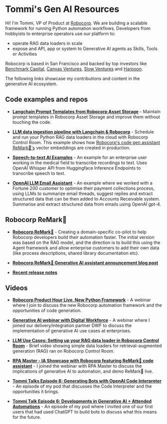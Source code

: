 # Tommi's Gen AI Resources

Hi! I'm Tommi, VP of Product at [Robocorp](https://robocorp.com/). We are building a scalable framework for running Python automation workflows. Developers from hobbyists to enterprise operators use our platform to:
- operate RAG data loaders in scale
- expose and API, app or system to Generative AI agents as Skills, Tools or Activities

Robocorp is based in San Francisco and backed by top investors like [Benchmark Capital](https://www.benchmark.com/), [Canvas Ventures](https://www.canvas.vc/), [Slow Ventures](https://slow-prod.herokuapp.com/) and [Harpoon](https://harpoon.vc/).

The following links showcase my contributions and content in the generative AI ecosystem.

## Code examples and repos

- **[Langchain Prompt Templates from Robocorp Asset Storage](https://robocorp.com/portal/robot/tonnitommi/example-prompt-template-assets)** - Maintain prompt templates in Robocorp Asset Storage and improve them without touching the code.

- **[LLM data ingestion pipeline with Langchain & Robocorp](https://robocorp.com/portal/robot/robocorp/example-langchain-data-ingestion)** - Schedule and run your Python RAG data loaders in the cloud with Robocorp Control Room. This example shows how [Robocorp's code gen assistant ReMark💬's](https://chat.robocorp.com) vector embeddings are created in production.

- **[Speech-to-text AI Examples](https://robocorp.com/portal/robot/robocorp/example-whisper-transcribe)** - An example for an enterprise user working in the medical field to transcribe recordings to text. Uses OpenAI Whisper API from Huggingface Inference Endpoints to transcribe speech to text.

- **[OpenAI LLM Email Assistant](https://robocorp.com/portal/robot/robocorp/example-llm-emails)** - An example where we worked with a Fortune 200 customer to optimise their payment collections process, using LLMs to summarize email threads, suggest replies and extract structured data that can be then added to Accounts Receivable system. Summarise and extract structured data from emails using OpenAI gpt-4.

## Robocorp ReMark💬

- **[Robocorp ReMark💬](https://chat.robocorp.com/)** - Creating a domain-specific co-pilot to help Robocorp developers build their automation faster. The initial version was based on the RAG model, and the direction is to build this using the Agent framework and allow enterprise customers to add their own data (like process descriptions, shared library documentation etc).
  
- **[Robocorp ReMark💬 Generative AI assistant announcement blog post](https://robocorp.com/blog/introducing-remark-robocorps-generative-ai-assistant)**
  
- **[Recent release notes](https://updates.robocorp.com/tag/remark)**

## Videos

- **[Robocorp Product Hour Live, New Python Framework](https://robocorp.com/webinar/product-hour-live-discover-the-new-automation-framework)** - A webinar where I join to discuss the new Robocorp automation framework and the opportunities of code generation.
  
- **[Generative AI webinar with Digital Workforce](https://robocorp.com/webinar/digital-workforce-robocorp-harnessing-generative-ai-in-modern-automation-and-rpa)** - A webinar where I joined our delivery/integration partner DWF to discuss the implementation of generative AI use cases at enterprises.
  
- **[LLM Use Cases: Setting up your RAG data loader in Robocorp Control Room](https://www.youtube.com/watch?v=nI03s7ibcek)** - Brief video showing simple data loaders for retrieval-augmented generation (RAG) ran on Robocorp Control Room.
  
- **[RPA Master - IA Showcase with Robocorp featuring ReMark💬 code assistant](https://www.youtube.com/watch?v=Gn1U5kKWnN8)** - I joined the webinar with RPA Master to discuss the implications of generative AI to automation, and demo ReMark💬 live.
  
- **[Tommi Talks Episode 8: Generating Bots with OpenAI Code Interpreter](https://www.youtube.com/watch?v=_Wiu-TeEk48)** - An episode of my pod that discusses the Code Interpreter and the opportunities it brings.
  
- **[Tommi Talk Episode 6: Developments in Generative AI + Attended Automations](https://www.youtube.com/watch?v=o-vzN_S_DOU)** - An episode of my pod where I invited one of our first users that had used ChatGPT to build bots to discuss what this means for the future.
